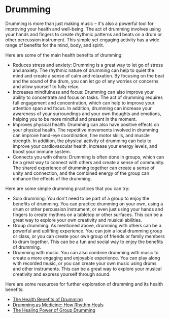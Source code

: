 # Drumming

Drumming is more than just making music – it's also a powerful tool for improving your health and well-being. The act of drumming involves using your hands and fingers to create rhythmic patterns and beats on a drum or other percussion instrument. This simple yet engaging activity has a wide range of benefits for the mind, body, and spirit.

Here are some of the main health benefits of drumming:

* Reduces stress and anxiety: Drumming is a great way to let go of stress and anxiety. The rhythmic nature of drumming can help to quiet the mind and create a sense of calm and relaxation. By focusing on the beat and the sound of the drum, you can let go of any worries or concerns and allow yourself to fully relax.
* Increases mindfulness and focus: Drumming can also improve your ability to concentrate and focus on tasks. The act of drumming requires full engagement and concentration, which can help to improve your attention span and focus. In addition, drumming can increase your awareness of your surroundings and your own thoughts and emotions, helping you to be more mindful and present in the moment.
* Improves physical health: Drumming can also have positive effects on your physical health. The repetitive movements involved in drumming can improve hand-eye coordination, fine motor skills, and muscle strength. In addition, the physical activity of drumming can help to improve your cardiovascular health, increase your energy levels, and boost your immune system.
* Connects you with others: Drumming is often done in groups, which can be a great way to connect with others and create a sense of community. The shared experience of drumming together can create a sense of unity and connection, and the combined energy of the group can enhance the effects of the drumming.

Here are some simple drumming practices that you can try:

* Solo drumming: You don't need to be part of a group to enjoy the benefits of drumming. You can practice drumming on your own, using a drum or other percussion instrument, or even just using your hands and fingers to create rhythms on a tabletop or other surfaces. This can be a great way to explore your own creativity and musical abilities.
* Group drumming: As mentioned above, drumming with others can be a powerful and uplifting experience. You can join a local drumming group or class, or you can create your own group of friends or family members to drum together. This can be a fun and social way to enjoy the benefits of drumming.
* Drumming with music: You can also combine drumming with music to create a more engaging and enjoyable experience. You can play along with recorded music, or you can create your own music using drums and other instruments. This can be a great way to explore your musical creativity and express yourself through sound.

Here are some resources for further exploration of drumming and its health benefits:

* [The Health Benefits of Drumming](https://www.helpguide.org/articles/mind-body/drumming-for-health.htm)
* [Drumming as Medicine: How Rhythm Heals](https://www.ncbi.nlm.nih.gov/pmc/articles/PMC5406977/)
* [The Healing Power of Group Drumming](https://www.apa.org/monitor/2013/11/drumming)
